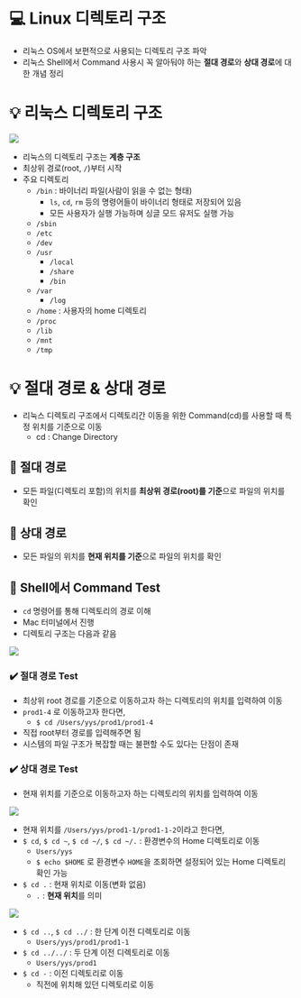 💻 Linux 디렉토리 구조
==========================
* 리눅스 OS에서 보편적으로 사용되는 디렉토리 구조 파악
* 리눅스 Shell에서 Command 사용시 꼭 알아둬야 하는 **절대 경로**와 **상대 경로**에 대한 개념 정리

# 💡 리눅스 디렉토리 구조

![](https://images.velog.io/images/dustjs159/post/ba8c4da3-0054-410c-85c6-b62a4b90d358/%E1%84%89%E1%85%B3%E1%84%8F%E1%85%B3%E1%84%85%E1%85%B5%E1%86%AB%E1%84%89%E1%85%A3%E1%86%BA%202022-03-01%20%E1%84%8B%E1%85%A9%E1%84%92%E1%85%AE%2010.36.44.png)

* 리눅스의 디렉토리 구조는 **계층 구조**
* 최상위 경로(root, `/`)부터 시작
* 주요 디렉토리
  * ``/bin`` : 바이너리 파일(사람이 읽을 수 없는 형태)
    * ``ls``, ``cd``, ``rm`` 등의 명령어들이 바이너리 형태로 저장되어 있음
    * 모든 사용자가 실행 가능하며 싱글 모드 유저도 실행 가능
  * ``/sbin``
  * ``/etc``
  * ``/dev``
  * ``/usr``
    * ``/local``
    * ``/share``
    * ``/bin``
  * ``/var``
    * ``/log``
  * ``/home`` : 사용자의 home 디렉토리
  * ``/proc``
  * ``/lib``
  * ``/mnt``
  * ``/tmp``
  
  

# 💡 절대 경로 & 상대 경로

* 리눅스 디렉토리 구조에서 디렉토리간 이동을 위한 Command(cd)를 사용할 때 특정 위치를 기준으로 이동
  * cd : Change Directory 
  
## 📌 절대 경로

* 모든 파일(디렉토리 포함)의 위치를 **최상위 경로(root)를 기준**으로 파일의 위치를 확인

## 📌 상대 경로

* 모든 파일의 위치를 **현재 위치를 기준**으로 파일의 위치를 확인

## 📌 Shell에서 Command Test

* ``cd`` 명령어를 통해 디렉토리의 경로 이해
* Mac 터미널에서 진행
* 디렉토리 구조는 다음과 같음

![](https://images.velog.io/images/dustjs159/post/89ac6d1b-328e-4e33-bab6-1c40f449d229/%E1%84%89%E1%85%B3%E1%84%8F%E1%85%B3%E1%84%85%E1%85%B5%E1%86%AB%E1%84%89%E1%85%A3%E1%86%BA%202022-03-03%20%E1%84%8B%E1%85%A9%E1%84%8C%E1%85%A5%E1%86%AB%2012.36.53.png)


### ✔️ 절대 경로 Test

* 최상위 root 경로를 기준으로 이동하고자 하는 디렉토리의 위치를 입력하여 이동
* ``prod1-4`` 로 이동하고자 한다면,
  * ``$ cd /Users/yys/prod1/prod1-4``
* 직접 root부터 경로를 입력해주면 됨
* 시스템의 파일 구조가 복잡할 때는 불편할 수도 있다는 단점이 존재

### ✔️ 상대 경로 Test

* 현재 위치를 기준으로 이동하고자 하는 디렉토리의 위치를 입력하여 이동

![](https://images.velog.io/images/dustjs159/post/14dd2f19-9c9b-4f7d-8390-4066599f5bd5/%E1%84%89%E1%85%B3%E1%84%8F%E1%85%B3%E1%84%85%E1%85%B5%E1%86%AB%E1%84%89%E1%85%A3%E1%86%BA%202022-03-04%20%E1%84%8B%E1%85%A9%E1%84%8C%E1%85%A5%E1%86%AB%201.51.58.png)

* 현재 위치를 ``/Users/yys/prod1-1/prod1-1-2``이라고 한다면,
* ``$ cd``, ``$ cd ~``, ``$ cd ~/``, ``$ cd ~/.`` : 환경변수의 Home 디렉토리로 이동
  * ``Users/yys``
  * ``$ echo $HOME`` 로 환경변수 ``HOME``을 조회하면 설정되어 있는 Home 디렉토리 확인 가능
* ``$ cd .`` : 현재 위치로 이동(변화 없음)
  * ``.`` : **현재 위치**를 의미
  
![](https://images.velog.io/images/dustjs159/post/f2f31f18-d74e-44ee-b9e7-333fae0e2936/%E1%84%89%E1%85%B3%E1%84%8F%E1%85%B3%E1%84%85%E1%85%B5%E1%86%AB%E1%84%89%E1%85%A3%E1%86%BA%202022-03-04%20%E1%84%8B%E1%85%A9%E1%84%8C%E1%85%A5%E1%86%AB%201.54.01.png)

* ``$ cd ..``, ``$ cd ../`` : 한 단계 이전 디렉토리로 이동
  * ``Users/yys/prod1/prod1-1``
* ``$ cd ../../`` : 두 단계 이전 디렉토리로 이동
  * ``Users/yys/prod1``
* ``$ cd -`` : 이전 디렉토리로 이동
  * 직전에 위치해 있던 디렉토리로 이동
